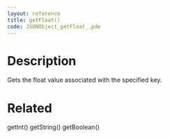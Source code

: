 ```yaml
---
layout: reference
title: getFloat()
code: JSONObject_getFloat_.pde
---
```


# Description

Gets the float value associated with the specified key.

# Related

getInt()
getString()
getBoolean()

